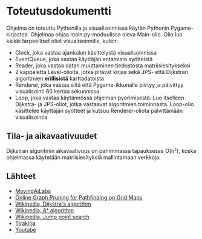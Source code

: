 # Toteutusdokumentti
Ohjelma on toteuttu Pythonilla ja visualisoinnissa käytän Pythonin Pygame-kirjastoa. Ohjelmaa ohjaa main.py-moduulissa oleva Main-olio. Olio luo kaikki tarpeelliset oliot visualisoinnille, kuten:
 - Clock, joka vastaa ajankulun käsittelystä visualisoinnissa
 - EventQueue, joka vastaa käyttäjän antamista syötteistä
 - Reader, joka vastaa datan muuttaminen tiedostosta matriisiesitykseksi
 - 2 kappaletta Level-olioita, jotka pitävät kirjaa sekä JPS- että Dijkstran algoritmien **erillisistä** karttadatoista
 - Renderer, joka vastaa siitä että Pygame-ikkunalle piirtyy ja päivittyy visualisointi 60 kertaa sekunnissa
 - Loop, joka vastaa käytännössä ohjelman pyörimisestä. Luo itselleen Dijkstra- ja JPS-oliot, jotka vastaavat algoritmien toiminnasta. Loop-olio käsittelee käyttäjän syötteet ja kutsuu Renderer-oliota päivittämään visualisointia

 ## Tila- ja aikavaativuudet
 Dijkstran algoritmin aikavaativuus on pahimmassa tapauksessa O(n²), koska ohjelmassa käytetään matriisiesityksiä mallintamaan verkkoja. 

 ## Lähteet

 - [MovingAiLabs](https://www.movingai.com/benchmarks/)
 - [Online Graph Pruning for Pathfinding on Grid Maps](http://users.cecs.anu.edu.au/~dharabor/data/papers/harabor-grastien-aaai11.pdf)
 - [Wikipedia, Dijkstra's algorithm](https://en.wikipedia.org/wiki/Dijkstra%27s_algorithm)
 - [Wikipedia, A* algorithm](https://en.wikipedia.org/wiki/A*_search_algorithm)
 - [Wikipedia, Jump point search](https://en.wikipedia.org/wiki/Jump_point_search)
 - [Tirakirja](https://raw.githubusercontent.com/hy-tira/tirakirja/master/tirakirja.pdf)
 - [Youtube](https://www.youtube.com/watch?v=__ZLnTwYNPk)